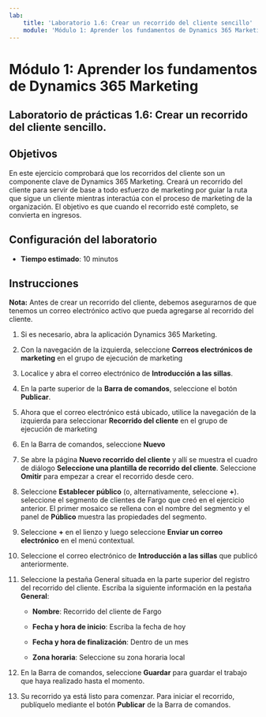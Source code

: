 ```yaml
---
lab:
    title: 'Laboratorio 1.6: Crear un recorrido del cliente sencillo'
    module: 'Módulo 1: Aprender los fundamentos de Dynamics 365 Marketing'
---
```


Módulo 1: Aprender los fundamentos de Dynamics 365 Marketing
========================

## Laboratorio de prácticas 1.6: Crear un recorrido del cliente sencillo.

## Objetivos

En este ejercicio comprobará que los recorridos del cliente son un componente clave de Dynamics 365 Marketing. Creará un recorrido del cliente para servir de base a todo esfuerzo de marketing por guiar la ruta que sigue un cliente mientras interactúa con el proceso de marketing de la organización. El objetivo es que cuando el recorrido esté completo, se convierta en ingresos.

## Configuración del laboratorio

  - **Tiempo estimado**: 10 minutos

## Instrucciones

**Nota:** Antes de crear un recorrido del cliente, debemos asegurarnos de que tenemos un correo electrónico activo que pueda agregarse al recorrido del cliente. 

1. Si es necesario, abra la aplicación Dynamics 365 Marketing. 

2. Con la navegación de la izquierda, seleccione **Correos electrónicos de marketing** en el grupo de ejecución de marketing

3. Localice y abra el correo electrónico de **Introducción a las sillas**. 

4. En la parte superior de la **Barra de comandos**, seleccione el botón **Publicar**. 

5. Ahora que el correo electrónico está ubicado, utilice la navegación de la izquierda para seleccionar **Recorrido del cliente** en el grupo de ejecución de marketing

6. En la Barra de comandos, seleccione **Nuevo** 

7. Se abre la página **Nuevo recorrido del cliente** y allí se muestra el cuadro de diálogo **Seleccione una plantilla de recorrido del cliente**. Seleccione **Omitir** para empezar a crear el recorrido desde cero.

8. Seleccione **Establecer público** (o, alternativamente, seleccione **+**). seleccione el segmento de clientes de Fargo que creó en el ejercicio anterior. El primer mosaico se rellena con el nombre del segmento y el panel de **Público** muestra las propiedades del segmento.

9. Seleccione **+** en el lienzo y luego seleccione **Enviar un correo electrónico** en el menú contextual.

10. Seleccione el correo electrónico de **Introducción a las sillas** que publicó anteriormente. 

11. Seleccione la pestaña General situada en la parte superior del registro del recorrido del cliente. Escriba la siguiente información en la pestaña **General**:

	- **Nombre**: Recorrido del cliente de Fargo

	- **Fecha y hora de inicio**: Escriba la fecha de hoy

	- **Fecha y hora de finalización**: Dentro de un mes

	- **Zona horaria**: Seleccione su zona horaria local 

12. En la Barra de comandos, seleccione **Guardar** para guardar el trabajo que haya realizado hasta el momento.

13. Su recorrido ya está listo para comenzar. Para iniciar el recorrido, publíquelo mediante el botón **Publicar** de la Barra de comandos.
